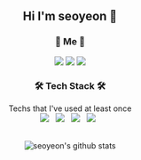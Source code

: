 <!--
<div align=center> 

![header](https://capsule-render.vercel.app/api?type=waving&color=F3F4A9&text=✨%20Hi,%20I'm%20Seoyeon%20Lee%20✨%20&height=300&fontSize=50&animation=scaleIn)
  </div>
  


[![Solved.ac프로필](http://mazassumnida.wtf/api/v2/generate_badge?boj=syeoni1128)](https://solved.ac/syeoni1128)


![footer](https://capsule-render.vercel.app/api?type=waving&color=F3F4A9&height=200&section=footer)
</div>

-->
<div align=center>

## Hi I'm seoyeon 🐰

### <div align=center> 🎈 Me 🎈
  <div align=center><a href="https://www.instagram.com/ynosoe_/"><img src="https://img.shields.io/badge/instagram-E4405F?style=flat-square&logo=instagram&logoColor=white"/></a>
<img src="https://img.shields.io/badge/lsy021128@naver.com-03C75A?style=flat-square&logo=naver&logoColor=white"/>
<a href="https://velog.io/@noeyoes" target="_blank"><img src="https://img.shields.io/badge/Velog-20c997?style=flat-square&logo=Vimeo&logoColor=white"/></a>


### <div align=center>🛠️ Tech Stack 🛠️
<div align=center>Techs that I've used at least once </div>  
<div align=center> <img src="https://img.shields.io/badge/Python-3766AB?style=flat-square&logo=Python&logoColor=white"/></a> &nbsp;
<img src="https://img.shields.io/badge/C-A8B9CC?style=flat-square&logo=C&logoColor=white"/></a> &nbsp;
<img src="https://img.shields.io/badge/HTML5-E34F26?style=flat-square&logo=HTML5&logoColor=white"/></a> &nbsp
<img src="https://img.shields.io/badge/CSS3-1572B6?style=flat-square&logo=CSS3&logoColor=white"/></a> &nbsp  </div>

<br />

<div align=center>

![seoyeon's github stats](https://github-readme-stats.vercel.app/api?username=noeyoes&show_icons=true)
